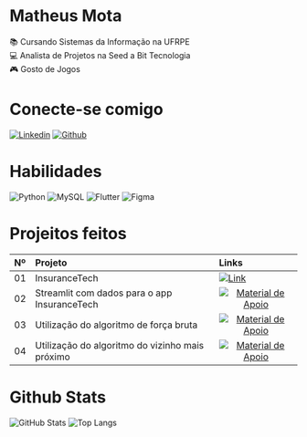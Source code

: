 # Matheus Mota

📚 Cursando Sistemas da Informação na UFRPE\
💻 Analista de Projetos na Seed a Bit Tecnologia\
🎮 Gosto de Jogos

# Conecte-se comigo
[![Linkedin](https://img.shields.io/badge/Linkedin-0c64bd?style=for-the-badge&logo=linkedin&logoColor=white)](https://www.linkedin.com/in/mathmota14/)
[![Github](https://img.shields.io/badge/Github-black?style=for-the-badge&logo=github&logoColor=white)](https://github.com/mathmota14)

# Habilidades
![Python](https://img.shields.io/badge/Python-366d9b?style=for-the-badge&logo=python&logoColor=yellow)
![MySQL](https://img.shields.io/badge/MySQL-ea8c11?style=for-the-badge&logo=mysql&logoColor=white)
![Flutter](https://img.shields.io/badge/Flutter-52bff0?style=for-the-badge&logo=flutter&logoColor=blue)
![Figma](https://img.shields.io/badge/Figma-f76f60?style=for-the-badge&logo=figma&logoColor=ec4d1e)

# Projeitos feitos
<table>
  <thead>
    <tr align="left">
      <th>Nº</th>
      <th>Projeto</th>
      <th>Links</th>
    </tr>
  </thead>
  <tbody align="left">
    <tr>
      <td>01</td>
      <td>InsuranceTech</td>
      <td align="left">
        <a href="https://github.com/eduardoesnc/InsuranceTech">
           <img align="center" alt="Link" src="https://img.shields.io/badge/Visualizar-d12034?style=for-the-badge">
        </a>
      </td>
    </tr>
    <tr>
      <td>02</td>
      <td>Streamlit com dados para o app InsuranceTech</td>
      <td align="center">
        <a href="https://github.com/eduardoesnc/SMD">
           <img align="center" alt="Material de Apoio" src="https://img.shields.io/badge/Visualizar-165cd5?style=for-the-badge">
        </a>
      </td>
    </tr>
    <tr>
      <td>03</td>
      <td>Utilização do algoritmo de força bruta</td>
      <td align="center">
        <a href="https://github.com/mathmota14/algoritmo-forca-bruta">
           <img align="center" alt="Material de Apoio" src="https://img.shields.io/badge/Visualizar-1e9810?style=for-the-badge">
        </a>
      </td>    
    </tr>
    <tr>
      <td>04</td>
      <td>Utilização do algoritmo do vizinho mais próximo</td>
      <td align="center">
        <a href="https://github.com/mathmota14/algoritmo-vizinho-mais-proximo">
           <img align="center" alt="Material de Apoio" src="https://img.shields.io/badge/Visualizar-ed8b13?style=for-the-badge">
        </a>
      </td>    
    </tr>
  </tbody>
  <tfoot></tfoot>
</table>

# Github Stats
![GitHub Stats](https://github-readme-stats.vercel.app/api?username=mathmota14&theme=transparent&bg_color=001&border_color=30A3DC&show_icons=true&icon_color=30A3DC&title_color=E94D5F&text_color=FFF)
![Top Langs](https://github-readme-stats-git-masterrstaa-rickstaa.vercel.app/api/top-langs/?username=mathmota14&layout=compact&bg_color=001&border_color=30A3DC&title_color=E94D5F&text_color=FFF)